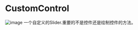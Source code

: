 # CustomControl

![image](https://github.com/qq565999484/CustomControl/master/demo.gif)
一个自定义的Slider.重要的不是控件还是绘制控件的方法。
